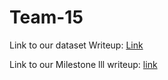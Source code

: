 # Team-15

Link to our dataset Writeup: [Link](https://docs.google.com/document/d/1xAxKzIssspiE_1uipP7TAHELA9bPxWpOGVNCE60Pt6s/edit?usp=sharing "Link")

Link to our Milestone lll writeup: [link](https://docs.google.com/document/d/1radpxnOiMCUtfTqLtZXaS6Mcx1pWGEbirnJUSWgEGB4/edit?usp=sharing "Link")
